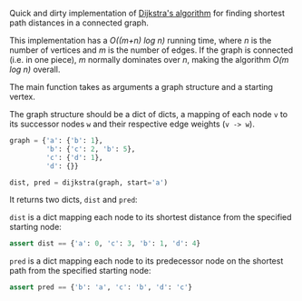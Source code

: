 Quick and dirty implementation of [Dijkstra's algorithm](http://en.wikipedia.org/wiki/Dijkstra's_algorithm) for finding shortest path distances in a connected graph.

This implementation has a *O((m+n) log n)* running time, where *n* is the number of
vertices and *m* is the number of edges. If the graph is connected (i.e. in one piece), *m* normally dominates over *n*, making the algorithm *O(m log n)* overall.

The main function takes as arguments a graph structure and a starting vertex.  

The graph structure should be a dict of dicts, a mapping of each node `v` to its
successor nodes `w` and their respective edge weights (`v -> w`).

```python
graph = {'a': {'b': 1}, 
         'b': {'c': 2, 'b': 5}, 
         'c': {'d': 1},
         'd': {}}

dist, pred = dijkstra(graph, start='a') 
```

It returns two dicts, `dist` and `pred`:
    
`dist` is a dict mapping each node to its shortest distance from the specified starting node:

```python
assert dist == {'a': 0, 'c': 3, 'b': 1, 'd': 4}
```

`pred` is a dict mapping each node to its predecessor node on the shortest path from the specified starting node:

```python
assert pred == {'b': 'a', 'c': 'b', 'd': 'c'}
```

